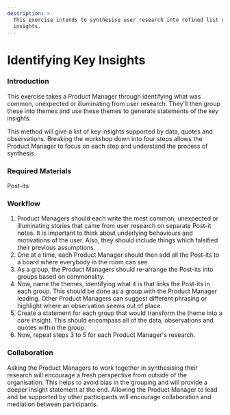 ```yaml
---
description: >-
  This exercise intends to synthesise user research into refined list of key
  insights.
---
```


# Identifying Key Insights

### Introduction

This exercise takes a Product Manager through identifying what was common, unexpected or illuminating from user research. They'll then group these into themes and use these themes to generate statements of the key insights. 

This method will give a list of key insights supported by data, quotes and observations. Breaking the workshop down into four steps allows the Product Manager to focus on each step and understand the process of synthesis.

### Required Materials

Post-its

### Workflow

1. Product Managers should each write the most common, unexpected or illuminating stories that came from user research on separate Post-it notes. It is important to think about underlying behaviours and motivations of the user. Also, they should include things which falsified their previous assumptions. 
2. One at a time, each Product Manager should then add all the Post-its to a board where everybody in the room can see. 
3. As a group, the Product Managers should re-arrange the Post-its into groups based on commonality.
4. Now, name the themes, identifying what it is that links the Post-its in each group. This should be done as a group with the Product Manager leading. Other Product Managers can suggest different phrasing or highlight where an observation seems out of place.
5. Create a statement for each group that would transform the theme into a core insight. This should encompass all of the data, observations and quotes within the group.
6. Now, repeat steps 3 to 5 for each Product Manager's research.

### Collaboration

Asking the Product Managers to work together in synthesising their research will encourage a fresh perspective from outside of the organisation. This helps to avoid bias in the grouping and will provide a deeper insight statement at the end. Allowing the Product Manager to lead and be supported by other participants will encourage collaboration and mediation between participants. 

